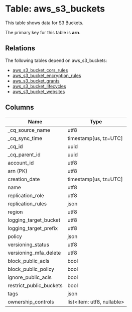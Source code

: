# Table: aws_s3_buckets

This table shows data for S3 Buckets.

The primary key for this table is **arn**.

## Relations

The following tables depend on aws_s3_buckets:
  - [aws_s3_bucket_cors_rules](aws_s3_bucket_cors_rules)
  - [aws_s3_bucket_encryption_rules](aws_s3_bucket_encryption_rules)
  - [aws_s3_bucket_grants](aws_s3_bucket_grants)
  - [aws_s3_bucket_lifecycles](aws_s3_bucket_lifecycles)
  - [aws_s3_bucket_websites](aws_s3_bucket_websites)

## Columns

| Name          | Type          |
| ------------- | ------------- |
|_cq_source_name|utf8|
|_cq_sync_time|timestamp[us, tz=UTC]|
|_cq_id|uuid|
|_cq_parent_id|uuid|
|account_id|utf8|
|arn (PK)|utf8|
|creation_date|timestamp[us, tz=UTC]|
|name|utf8|
|replication_role|utf8|
|replication_rules|json|
|region|utf8|
|logging_target_bucket|utf8|
|logging_target_prefix|utf8|
|policy|json|
|versioning_status|utf8|
|versioning_mfa_delete|utf8|
|block_public_acls|bool|
|block_public_policy|bool|
|ignore_public_acls|bool|
|restrict_public_buckets|bool|
|tags|json|
|ownership_controls|list<item: utf8, nullable>|